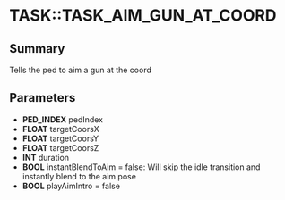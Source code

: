 # TASK::TASK_AIM_GUN_AT_COORD

## Summary
Tells the ped to aim a gun at the coord

## Parameters
* **PED_INDEX** pedIndex
* **FLOAT** targetCoorsX
* **FLOAT** targetCoorsY
* **FLOAT** targetCoorsZ
* **INT** duration
* **BOOL** instantBlendToAim = false: Will skip the idle transition and instantly blend to the aim pose
* **BOOL** playAimIntro = false